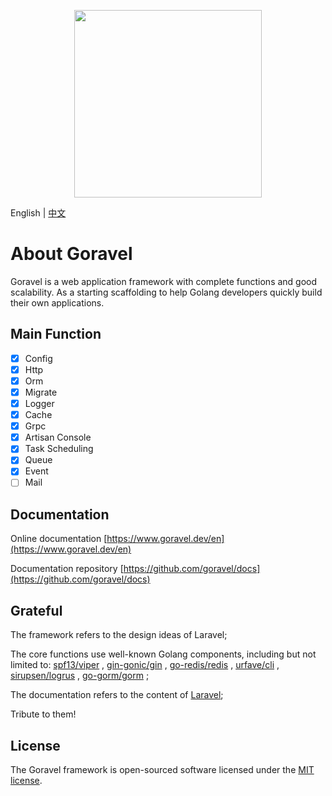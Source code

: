 <p align="center"><img src="https://goravel.s3.us-east-2.amazonaws.com/goravel-word.png" width="300"></p>

English | [中文](../cn/README.md)

# About Goravel

Goravel is a web application framework with complete functions and good scalability. As a starting scaffolding to help
Golang developers quickly build their own applications.

## Main Function

- [x] Config
- [x] Http
- [x] Orm
- [x] Migrate
- [x] Logger
- [x] Cache
- [x] Grpc
- [x] Artisan Console
- [x] Task Scheduling
- [x] Queue
- [x] Event
- [ ] Mail

## Documentation

Online documentation [https://www.goravel.dev/en](https://www.goravel.dev/en)

Documentation repository [https://github.com/goravel/docs](https://github.com/goravel/docs)

## Grateful

The framework refers to the design ideas of Laravel;

The core functions use well-known Golang components, including but not limited to:
[spf13/viper](https://github.com/spf13/viper) ,
[gin-gonic/gin](https://github.com/gin-gonic/gin) ,
[go-redis/redis](https://github.com/go-redis/redis) ,
[urfave/cli](https://github.com/urfave/cli) ,
[sirupsen/logrus](https://github.com/sirupsen/logrus) ,
[go-gorm/gorm](https://github.com/go-gorm/gorm) ;

The documentation refers to the content of [Laravel](https://laravel.com/docs/8.x);

Tribute to them!

## License

The Goravel framework is open-sourced software licensed under the [MIT license](https://opensource.org/licenses/MIT).
